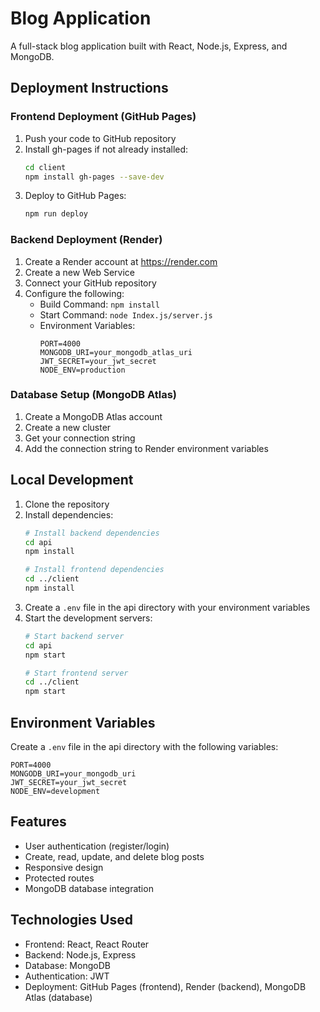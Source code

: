 # Blog Application

A full-stack blog application built with React, Node.js, Express, and MongoDB.

## Deployment Instructions

### Frontend Deployment (GitHub Pages)

1. Push your code to GitHub repository
2. Install gh-pages if not already installed:
   ```bash
   cd client
   npm install gh-pages --save-dev
   ```
3. Deploy to GitHub Pages:
   ```bash
   npm run deploy
   ```

### Backend Deployment (Render)

1. Create a Render account at https://render.com
2. Create a new Web Service
3. Connect your GitHub repository
4. Configure the following:
   - Build Command: `npm install`
   - Start Command: `node Index.js/server.js`
   - Environment Variables:
     ```
     PORT=4000
     MONGODB_URI=your_mongodb_atlas_uri
     JWT_SECRET=your_jwt_secret
     NODE_ENV=production
     ```

### Database Setup (MongoDB Atlas)

1. Create a MongoDB Atlas account
2. Create a new cluster
3. Get your connection string
4. Add the connection string to Render environment variables

## Local Development

1. Clone the repository
2. Install dependencies:
   ```bash
   # Install backend dependencies
   cd api
   npm install

   # Install frontend dependencies
   cd ../client
   npm install
   ```
3. Create a `.env` file in the api directory with your environment variables
4. Start the development servers:
   ```bash
   # Start backend server
   cd api
   npm start

   # Start frontend server
   cd ../client
   npm start
   ```

## Environment Variables

Create a `.env` file in the api directory with the following variables:

```env
PORT=4000
MONGODB_URI=your_mongodb_uri
JWT_SECRET=your_jwt_secret
NODE_ENV=development
```

## Features

- User authentication (register/login)
- Create, read, update, and delete blog posts
- Responsive design
- Protected routes
- MongoDB database integration

## Technologies Used

- Frontend: React, React Router
- Backend: Node.js, Express
- Database: MongoDB
- Authentication: JWT
- Deployment: GitHub Pages (frontend), Render (backend), MongoDB Atlas (database)
